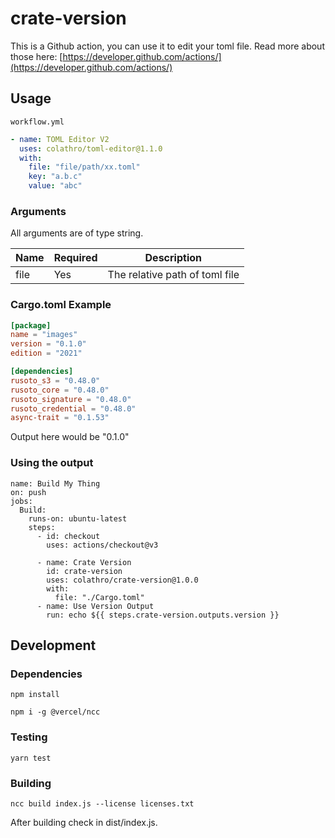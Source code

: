 # crate-version

This is a Github action, you can use it to edit your toml file. Read more about those here:
[https://developer.github.com/actions/](https://developer.github.com/actions/)

## Usage

`workflow.yml`

```yaml
- name: TOML Editor V2
  uses: colathro/toml-editor@1.1.0
  with:
    file: "file/path/xx.toml"
    key: "a.b.c"
    value: "abc"
```

### Arguments

All arguments are of type string.

| Name | Required | Description                    |
| ---- | -------- | ------------------------------ |
| file | Yes      | The relative path of toml file |

### Cargo.toml Example

```toml
[package]
name = "images"
version = "0.1.0"
edition = "2021"

[dependencies]
rusoto_s3 = "0.48.0"
rusoto_core = "0.48.0"
rusoto_signature = "0.48.0"
rusoto_credential = "0.48.0"
async-trait = "0.1.53"
```

Output here would be "0.1.0"

### Using the output

```
name: Build My Thing
on: push
jobs:
  Build:
    runs-on: ubuntu-latest
    steps:
      - id: checkout
        uses: actions/checkout@v3

      - name: Crate Version
        id: crate-version
        uses: colathro/crate-version@1.0.0
        with:
          file: "./Cargo.toml"
      - name: Use Version Output
        run: echo ${{ steps.crate-version.outputs.version }}
```

## Development

### Dependencies

`npm install`

`npm i -g @vercel/ncc`

### Testing

`yarn test`

### Building

`ncc build index.js --license licenses.txt`

After building check in dist/index.js.

